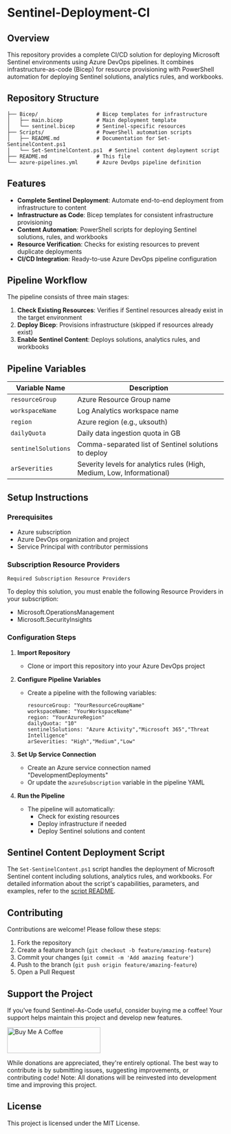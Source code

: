 # Sentinel-Deployment-CI

## Overview

This repository provides a complete CI/CD solution for deploying Microsoft Sentinel environments using Azure DevOps pipelines. It combines infrastructure-as-code (Bicep) for resource provisioning with PowerShell automation for deploying Sentinel solutions, analytics rules, and workbooks.

## Repository Structure

```
├── Bicep/                   # Bicep templates for infrastructure
│   ├── main.bicep           # Main deployment template
│   └── sentinel.bicep       # Sentinel-specific resources
├── Scripts/                 # PowerShell automation scripts
│   ├── README.md            # Documentation for Set-SentinelContent.ps1
│   └── Set-SentinelContent.ps1  # Sentinel content deployment script
├── README.md                # This file
└── azure-pipelines.yml      # Azure DevOps pipeline definition
```

## Features

- **Complete Sentinel Deployment**: Automate end-to-end deployment from infrastructure to content
- **Infrastructure as Code**: Bicep templates for consistent infrastructure provisioning
- **Content Automation**: PowerShell scripts for deploying Sentinel solutions, rules, and workbooks
- **Resource Verification**: Checks for existing resources to prevent duplicate deployments
- **CI/CD Integration**: Ready-to-use Azure DevOps pipeline configuration

## Pipeline Workflow

The pipeline consists of three main stages:

1. **Check Existing Resources**: Verifies if Sentinel resources already exist in the target environment
2. **Deploy Bicep**: Provisions infrastructure (skipped if resources already exist)
3. **Enable Sentinel Content**: Deploys solutions, analytics rules, and workbooks

## Pipeline Variables

| Variable Name | Description |
|---------------|-------------|
| `resourceGroup` | Azure Resource Group name |
| `workspaceName` | Log Analytics workspace name |
| `region` | Azure region (e.g., uksouth) |
| `dailyQuota` | Daily data ingestion quota in GB |
| `sentinelSolutions` | Comma-separated list of Sentinel solutions to deploy |
| `arSeverities` | Severity levels for analytics rules (High, Medium, Low, Informational) |

## Setup Instructions

### Prerequisites

- Azure subscription
- Azure DevOps organization and project
- Service Principal with contributor permissions

### Subscription Resource Providers

`Required Subscription Resource Providers`

To deploy this solution, you must enable the following Resource Providers in your subscription:

- Microsoft.OperationsManagement
- Microsoft.SecurityInsights

### Configuration Steps

1. **Import Repository**
   - Clone or import this repository into your Azure DevOps project

2. **Configure Pipeline Variables**
   - Create a pipeline with the following variables:
     ```
     resourceGroup: "YourResourceGroupName"
     workspaceName: "YourWorkspaceName"
     region: "YourAzureRegion"
     dailyQuota: "10"
     sentinelSolutions: "Azure Activity","Microsoft 365","Threat Intelligence"
     arSeverities: "High","Medium","Low"
     ```

3. **Set Up Service Connection**
   - Create an Azure service connection named "DevelopmentDeployments" 
   - Or update the `azureSubscription` variable in the pipeline YAML

4. **Run the Pipeline**
   - The pipeline will automatically:
     - Check for existing resources
     - Deploy infrastructure if needed
     - Deploy Sentinel solutions and content

## Sentinel Content Deployment Script

The `Set-SentinelContent.ps1` script handles the deployment of Microsoft Sentinel content including solutions, analytics rules, and workbooks. For detailed information about the script's capabilities, parameters, and examples, refer to the [script README](./Scripts/README.md).

## Contributing

Contributions are welcome! Please follow these steps:

1. Fork the repository
2. Create a feature branch (`git checkout -b feature/amazing-feature`)
3. Commit your changes (`git commit -m 'Add amazing feature'`)
4. Push to the branch (`git push origin feature/amazing-feature`)
5. Open a Pull Request

## Support the Project

If you've found Sentinel-As-Code useful, consider buying me a coffee! Your support helps maintain this project and develop new features.

<a href="https://www.buymeacoffee.com/noodlemctwoodle" target="_blank"><img src="https://cdn.buymeacoffee.com/buttons/v2/default-yellow.png" alt="Buy Me A Coffee" style="height: 60px !important;width: 217px !important;" ></a>

While donations are appreciated, they're entirely optional. The best way to contribute is by submitting issues, suggesting improvements, or contributing code!
Note: All donations will be reinvested into development time and improving this project.

## License

This project is licensed under the MIT License.
